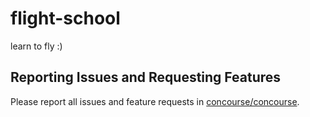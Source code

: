 # flight-school
learn to fly :)

## Reporting Issues and Requesting Features

Please report all issues and feature requests in [concourse/concourse](https://github.com/concourse/concourse/issues).
